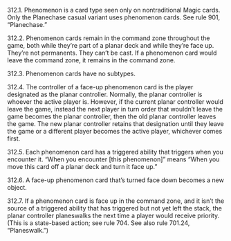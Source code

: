 312.1. Phenomenon is a card type seen only on nontraditional Magic cards. Only the Planechase casual variant uses phenomenon cards. See rule 901, “Planechase.”

312.2. Phenomenon cards remain in the command zone throughout the game, both while they’re part of a planar deck and while they’re face up. They’re not permanents. They can’t be cast. If a phenomenon card would leave the command zone, it remains in the command zone.

312.3. Phenomenon cards have no subtypes.

312.4. The controller of a face-up phenomenon card is the player designated as the planar controller. Normally, the planar controller is whoever the active player is. However, if the current planar controller would leave the game, instead the next player in turn order that wouldn’t leave the game becomes the planar controller, then the old planar controller leaves the game. The new planar controller retains that designation until they leave the game or a different player becomes the active player, whichever comes first.

312.5. Each phenomenon card has a triggered ability that triggers when you encounter it. “When you encounter [this phenomenon]” means “When you move this card off a planar deck and turn it face up.”

312.6. A face-up phenomenon card that’s turned face down becomes a new object.

312.7. If a phenomenon card is face up in the command zone, and it isn’t the source of a triggered ability that has triggered but not yet left the stack, the planar controller planeswalks the next time a player would receive priority. (This is a state-based action; see rule 704. See also rule 701.24, “Planeswalk.”)
